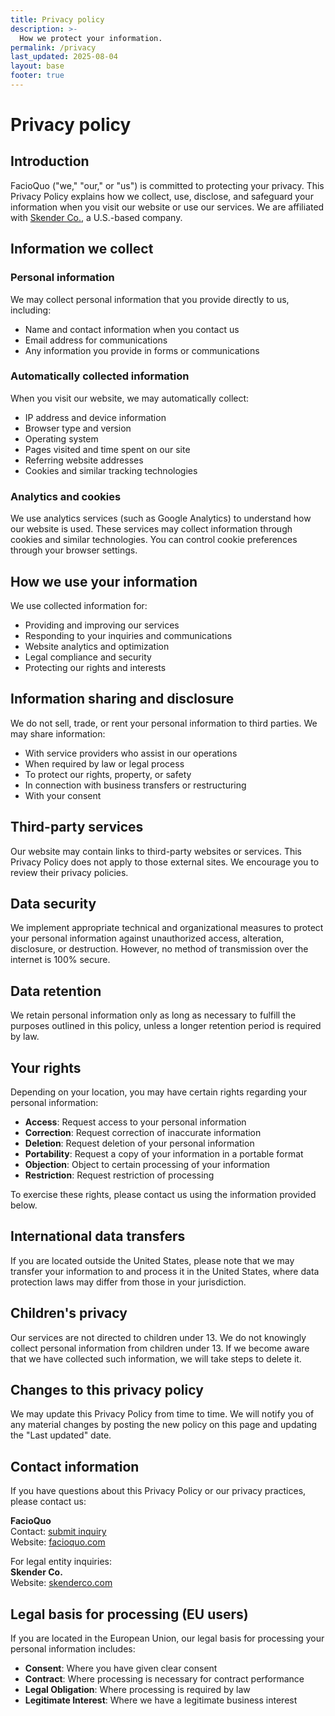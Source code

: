 ```yaml
---
title: Privacy policy
description: >-
  How we protect your information.
permalink: /privacy
last_updated: 2025-08-04
layout: base
footer: true
---
```


# Privacy policy

## Introduction

FacioQuo ("we," "our," or "us") is committed to protecting your privacy. This Privacy Policy explains how we collect, use, disclose, and safeguard your information when you visit our website or use our services. We are affiliated with [Skender Co.](https://skenderco.com), a U.S.-based company.

## Information we collect

### Personal information

We may collect personal information that you provide directly to us, including:

- Name and contact information when you contact us
- Email address for communications
- Any information you provide in forms or communications

### Automatically collected information

When you visit our website, we may automatically collect:

- IP address and device information
- Browser type and version
- Operating system
- Pages visited and time spent on our site
- Referring website addresses
- Cookies and similar tracking technologies

### Analytics and cookies

We use analytics services (such as Google Analytics) to understand how our website is used. These services may collect information through cookies and similar technologies. You can control cookie preferences through your browser settings.

## How we use your information

We use collected information for:

- Providing and improving our services
- Responding to your inquiries and communications
- Website analytics and optimization
- Legal compliance and security
- Protecting our rights and interests

## Information sharing and disclosure

We do not sell, trade, or rent your personal information to third parties. We may share information:

- With service providers who assist in our operations
- When required by law or legal process
- To protect our rights, property, or safety
- In connection with business transfers or restructuring
- With your consent

## Third-party services

Our website may contain links to third-party websites or services. This Privacy Policy does not apply to those external sites. We encourage you to review their privacy policies.

## Data security

We implement appropriate technical and organizational measures to protect your personal information against unauthorized access, alteration, disclosure, or destruction. However, no method of transmission over the internet is 100% secure.

## Data retention

We retain personal information only as long as necessary to fulfill the purposes outlined in this policy, unless a longer retention period is required by law.

## Your rights

Depending on your location, you may have certain rights regarding your personal information:

- **Access**: Request access to your personal information
- **Correction**: Request correction of inaccurate information
- **Deletion**: Request deletion of your personal information
- **Portability**: Request a copy of your information in a portable format
- **Objection**: Object to certain processing of your information
- **Restriction**: Request restriction of processing

To exercise these rights, please contact us using the information provided below.

## International data transfers

If you are located outside the United States, please note that we may transfer your information to and process it in the United States, where data protection laws may differ from those in your jurisdiction.

## Children's privacy

Our services are not directed to children under 13. We do not knowingly collect personal information from children under 13. If we become aware that we have collected such information, we will take steps to delete it.

## Changes to this privacy policy

We may update this Privacy Policy from time to time. We will notify you of any material changes by posting the new policy on this page and updating the "Last updated" date.

## Contact information

If you have questions about this Privacy Policy or our privacy practices, please contact us:

**FacioQuo**  
Contact: [submit inquiry](https://bit.ly/3ZT6AMJ)  
Website: [facioquo.com](https://facioquo.com)

For legal entity inquiries:  
**Skender Co.**  
Website: [skenderco.com](https://skenderco.com)

## Legal basis for processing (EU users)

If you are located in the European Union, our legal basis for processing your personal information includes:

- **Consent**: Where you have given clear consent
- **Contract**: Where processing is necessary for contract performance
- **Legal Obligation**: Where processing is required by law
- **Legitimate Interest**: Where we have a legitimate business interest
